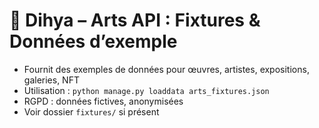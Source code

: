 # 🎨 Dihya – Arts API : Fixtures & Données d’exemple

- Fournit des exemples de données pour œuvres, artistes, expositions, galeries, NFT
- Utilisation : `python manage.py loaddata arts_fixtures.json`
- RGPD : données fictives, anonymisées
- Voir dossier `fixtures/` si présent
